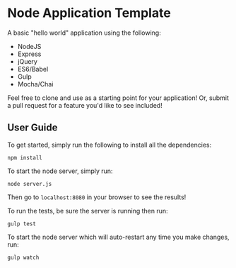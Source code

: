# Node Application Template
A basic "hello world" application using the following:

* NodeJS
* Express
* jQuery
* ES6/Babel
* Gulp
* Mocha/Chai

Feel free to clone and use as a starting point for your application! Or, submit a pull request for a feature you'd like to see included!

## User Guide

To get started, simply run the following to install all the dependencies:

    npm install

To start the node server, simply run:

    node server.js

Then go to `localhost:8080` in your browser to see the results!

To run the tests, be sure the server is running then run:

    gulp test

To start the node server which will auto-restart any time you make changes, run:

    gulp watch
